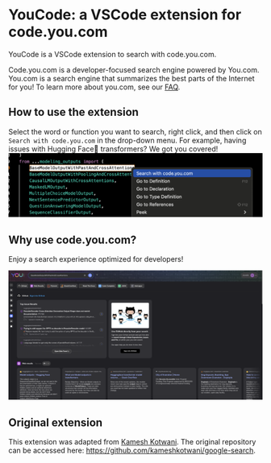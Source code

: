 # YouCode: a VSCode extension for code.you.com
YouCode is a VSCode extension to search with code.you.com. 

Code.you.com is a developer-focused search engine powered by You.com. You.com is a search engine that summarizes the best parts of the Internet for you! To learn more about you.com, see our [FAQ](https://about.you.com/hc-category/faq/).

## How to use the extension
Select the word or function you want to search, right click, and then click on `Search with code.you.com` in the drop-down menu. For example, having issues with Hugging Face:hugs:	transformers? We got you covered!
![drop-down-menu](https://github.com/You-OpenSource/YouCode/blob/main/resources/dropdown.png?raw=true)

## Why use code.you.com?
Enjoy a search experience optimized for developers!

![browser-query-results](https://github.com/You-OpenSource/YouCode/blob/main/resources/query.png?raw=true)

## Original extension
This extension was adapted from [Kamesh Kotwani](https://github.com/kameshkotwani/google-search). The original repository can be accessed here: https://github.com/kameshkotwani/google-search.
